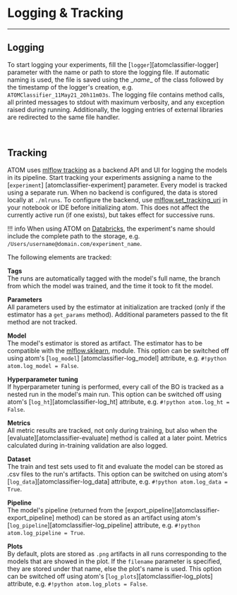 # Logging & Tracking
--------------------

## Logging

To start logging your experiments, fill the [`logger`][atomclassifier-logger]
parameter with the name or path to store the logging file. If automatic
naming is used, the file is saved using the \__name__ of the class
followed by the timestamp of the logger's creation, e.g.
`ATOMClassifier_11May21_20h11m03s`. The logging file contains method
calls, all printed messages to stdout with maximum verbosity, and any
exception raised during running. Additionally, the logging entries of
external libraries are redirected to the same file handler.

<br>

## Tracking

ATOM uses [mlflow tracking](https://www.mlflow.org/docs/latest/tracking.html)
as a backend API and UI for logging the models in its pipeline. Start
tracking your experiments assigning a name to the [`experiment`]
[atomclassifier-experiment] parameter. Every model is tracked using a
separate run. When no backend is configured, the data is stored locally
at `./mlruns`. To configure the backend, use [mlflow.set_tracking_uri](https://www.mlflow.org/docs/latest/python_api/mlflow.html#mlflow.set_tracking_uri)
in your notebook or IDE before initializing atom. This does not affect
the currently active run (if one exists), but takes effect for successive
runs.

!!! info
    When using ATOM on [Databricks](https://databricks.com/), the
    experiment's name should include the complete path to the storage,
    e.g. `/Users/username@domain.com/experiment_name`.

The following elements are tracked:

**Tags**<br>
The runs are automatically tagged with the model's full name, the branch
from which the model was trained, and the time it took to fit the model.

**Parameters**<br>
All parameters used by the estimator at initialization are tracked (only
if the estimator has a `get_params` method). Additional parameters passed
to the fit method are not tracked.

**Model**<br>
The model's estimator is stored as artifact. The estimator has to be
compatible with the [mlflow.sklearn](https://www.mlflow.org/docs/latest/python_api/mlflow.sklearn.html),
module. This option can be switched off using atom's [`log_model`]
[atomclassifier-log_model] attribute, e.g. `#!python atom.log_model = False`.

**Hyperparameter tuning**<br>
If hyperparameter tuning is performed, every call of the BO is tracked
as a nested run in the model's main run. This option can be switched
off using atom's [`log_ht`][atomclassifier-log_ht] attribute, e.g.
`#!python atom.log_ht = False`.

**Metrics**<br>
All metric results are tracked, not only during training, but also when
the [evaluate][atomclassifier-evaluate] method is called at a later point.
Metrics calculated during in-training validation are also logged.

**Dataset**<br>
The train and test sets used to fit and evaluate the model can be stored
as .csv files to the run's artifacts. This option can be switched on
using atom's [`log_data`][atomclassifier-log_data] attribute, e.g.
`#!python atom.log_data = True`.

**Pipeline**<br>
The model's pipeline (returned from the [export_pipeline][atomclassifier-export_pipeline]
method) can be stored as an artifact using atom's [`log_pipeline`][atomclassifier-log_pipeline]
attribute, e.g. `#!python atom.log_pipeline = True`.

**Plots**<br>
By default, plots are stored as `.png` artifacts in all runs corresponding
to the models that are showed in the plot. If the `filename` parameter is
specified, they are stored under that name, else the plot's name is used.
This option can be switched off using atom's [`log_plots`][atomclassifier-log_plots]
attribute, e.g. `#!python atom.log_plots = False`.

